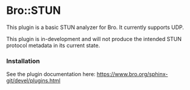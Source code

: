 
Bro::STUN
=================================

This plugin is a basic STUN analyzer for Bro. It currently supports UDP. 

This plugin is in-development and will not produce the intended STUN protocol metadata in its current state. 

### Installation

See the plugin documentation here: https://www.bro.org/sphinx-git/devel/plugins.html
